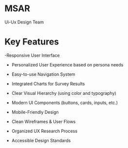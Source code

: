 # MSAR
Ui-Ux Design Team

# Key Features

-Responsive User Interface

- Personalized User Experience based on persona needs
 
- Easy-to-use Navigation System
  
- Integrated Charts for Survey Results
  
- Clear Visual Hierarchy (using color and typography)
  
- Modern UI Components (buttons, cards, inputs, etc.)
  
- Mobile-Friendly Design
  
- Clean Wireframes & User Flows
  
- Organized UX Research Process
  
- Accessible Design Standards


